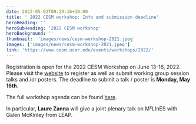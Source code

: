 ```yaml
---
date: 2022-05-02T09:29:16+10:00
title: ' 2022 CESM workshop: Info and submission deadline'
heroHeading: ''
heroSubHeading: '2022 CESM workshop'
heroBackground: ''
thumbnail:  'images/news/cesm-workshop-2021.jpeg'
images: ['images/news/cesm-workshop-2021.jpeg']
link: 'https://www.cesm.ucar.edu/events/workshops/2022/'
---
```


Registration is open for the 2022 CESM Workshop on June 13-16, 2022.
Please visit the [website](https://www.cesm.ucar.edu/events/workshops/2022/) to register as well as submit working group session talks and /or posters. The deadline to submit a talk / poster is **Monday, May 16th**.

The full workshop agenda can be found [here](https://www.cesm.ucar.edu/events/workshops/2022/files/2022-cesm-workshop-agenda.pdf).

In particular, **Laure Zanna** will give a joint plenary talk on M²LInES with Galen McKinley from LEAP.
